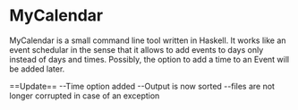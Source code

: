 # MyCalendar
MyCalendar is a small command line tool written in Haskell. It works like an event schedular in the sense that 
it allows to add events to days only instead of days and times. Possibly, the option to add a time to an Event will 
be added later.

==Update==
--Time option added
--Output is now sorted 
--files are not longer corrupted in case of an exception


